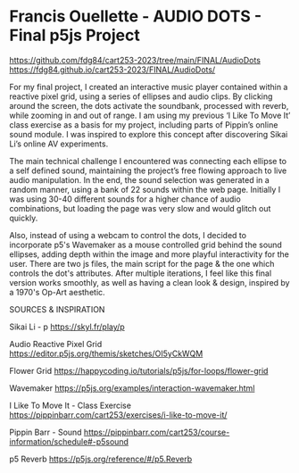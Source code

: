 # Francis Ouellette - AUDIO DOTS - Final p5js Project

https://github.com/fdg84/cart253-2023/tree/main/FINAL/AudioDots
https://fdg84.github.io/cart253-2023/FINAL/AudioDots/


For my final project, I created an interactive music player contained within a reactive pixel grid, using a series of ellipses and audio clips. By clicking around the screen, the dots activate the soundbank, processed with reverb, while zooming in and out of range. I am using my previous ‘I Like To Move It’ class exercise as a basis for my project, including parts of Pippin’s online sound module. I was inspired to explore this concept after discovering Sikai Li’s online AV experiments.

The main technical challenge I encountered was connecting each ellipse to a self defined sound, maintaining the project’s free flowing approach to live audio manipulation. In the end, the sound selection was generated in a random manner, using a bank of 22 sounds within the web page. Initially I was using 30-40 different sounds for a higher chance of audio combinations, but loading the page was very slow and would glitch out quickly. 

Also, instead of using a webcam to control the dots, I decided to incorporate p5's Wavemaker as a mouse controlled grid behind the sound ellipses, adding depth within the image and more playful interactivity for the user. There are two js files, the main script for the page & the one which controls the dot's attributes. After multiple iterations, I feel like this final version works smoothly, as well as having a clean look & design, inspired by a 1970's Op-Art aesthetic.

SOURCES & INSPIRATION

Sikai Li - p
https://skyl.fr/play/p

Audio Reactive Pixel Grid
https://editor.p5js.org/themis/sketches/OI5yCkWQM

Flower Grid
https://happycoding.io/tutorials/p5js/for-loops/flower-grid

Wavemaker
https://p5js.org/examples/interaction-wavemaker.html

I Like To Move It - Class Exercise
https://pippinbarr.com/cart253/exercises/i-like-to-move-it/

Pippin Barr - Sound
https://pippinbarr.com/cart253/course-information/schedule#-p5sound

p5 Reverb
https://p5js.org/reference/#/p5.Reverb


